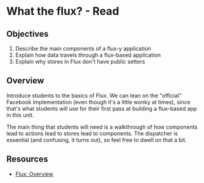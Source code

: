 # What the flux? - Read

## Objectives

1. Describe the main components of a flux-y application
2. Explain how data travels through a flux-based application
3. Explain why stores in Flux don't have public setters

## Overview

Introduce students to the basics of Flux. We can lean on the "official" Facebook
implementation (even though it's a little wonky at times), since that's what
students will use for their first pass at building a flux-based app in this
unit.

The main thing that students will need is a walkthrough of how components lead
to actions lead to stores lead to components. The dispatcher is essential (and
confusing, it turns out), so feel free to dwell on that a bit.

## Resources

- [Flux: Overview](https://facebook.github.io/flux/docs/overview.html#content)
